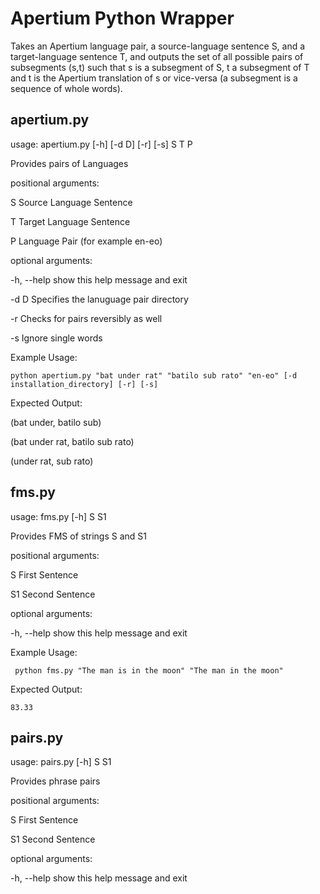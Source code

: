 Apertium Python Wrapper
======================

Takes an Apertium language pair, a source-language sentence S, and a target-language sentence T, and outputs the set of all possible pairs of subsegments (s,t) such that s is a subsegment of S, t a subsegment of T and t is the Apertium translation of s or vice-versa (a subsegment is a sequence of whole words).

apertium.py
-----------
usage: apertium.py [-h] [-d D] [-r] [-s] S T P

Provides pairs of Languages

positional arguments:

  S           Source Language Sentence

  T           Target Language Sentence

  P           Language Pair (for example en-eo)

optional arguments:

  -h, --help  show this help message and exit

  -d D        Specifies the lanuguage pair directory

  -r          Checks for pairs reversibly as well

  -s          Ignore single words

Example Usage:

	python apertium.py "bat under rat" "batilo sub rato" "en-eo" [-d installation_directory] [-r] [-s] 

Expected Output:

(bat under, batilo sub)

(bat under rat, batilo sub rato)

(under rat, sub rato)

fms.py
------
usage: fms.py [-h] S S1

Provides FMS of strings S and S1

positional arguments:

  S           First Sentence

  S1          Second Sentence

optional arguments:

  -h, --help  show this help message and exit

Example Usage:

	 python fms.py "The man is in the moon" "The man in the moon"

Expected Output:

	83.33

pairs.py
--------
usage: pairs.py [-h] S S1

Provides phrase pairs

positional arguments:

  S           First Sentence

  S1          Second Sentence

optional arguments:

  -h, --help  show this help message and exit
